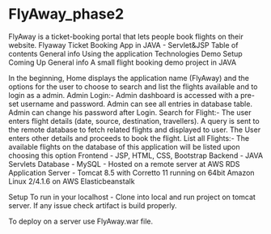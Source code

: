 # FlyAway_phase2
FlyAway is a ticket-booking portal that lets people book flights on their website.
Flyaway Ticket Booking App in JAVA - Servlet&JSP
Table of contents
General info
Using the application
Technologies
Demo
Setup
Coming Up
General info
A small flight booking demo project in JAVA

In the beginning, Home displays the application name (FlyAway) and the options for the user 
to choose to search and list the flights available and to login as a admin.
Admin Login:-
Admin dashboard is accessed with a pre-set username and password. Admin can see all 
entries in database table. Admin can change his password after Login.
Search for Flight:-
The user enters flight details (date, source, destination, travellers). A query is sent to the 
remote database to fetch related flights and displayed to user. The User enters other details 
and proceeds to book the flight.
List all Flights:-
The available flights on the database of this application will be listed upon choosing this 
option
Frontend - JSP, HTML, CSS, Bootstrap 
Backend - JAVA Servlets 
Database - MySQL - Hosted on a remote server at AWS RDS 
Application Server - Tomcat 8.5 with Corretto 11 running on 64bit Amazon Linux 2/4.1.6 on AWS Elasticbeanstalk 

Setup
To run in your localhost - Clone into local and run project on tomcat server. If any issue check artifact is build properly. 

To deploy on a server use FlyAway.war file.
